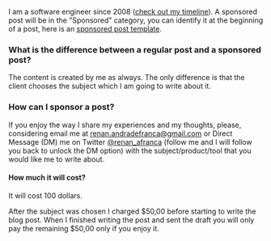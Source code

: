 I am a software engineer since 2008 ([check out my timeline](https://www.polywork.com/renanfranca)). A sponsored post will be in the "Sponsored" category, you can identify it at the beginning of a post, here is an [sponsored post template]().

### What is the difference between a regular post and a sponsored post?
The content is created by me as always. The only difference is that the client chooses the subject which I am going to write about it.

### How can I sponsor a post?
If you enjoy the way I share my experiences and my thoughts, please, considering email me at renan.andradefranca@gmail.com or Direct Message (DM) me on Twitter  [@renan_afranca](https://www.twitter.com/renan_afranca) (follow me and I will follow you back to unlock the DM option) with the subject/product/tool that you would like me to write about.
#### How much it will cost?
It will cost 100 dollars.

After the subject was chosen I charged $50,00 before starting to write the blog post. When I finished writing the post and sent the draft you will only pay the remaining $50,00 only if you enjoy it.